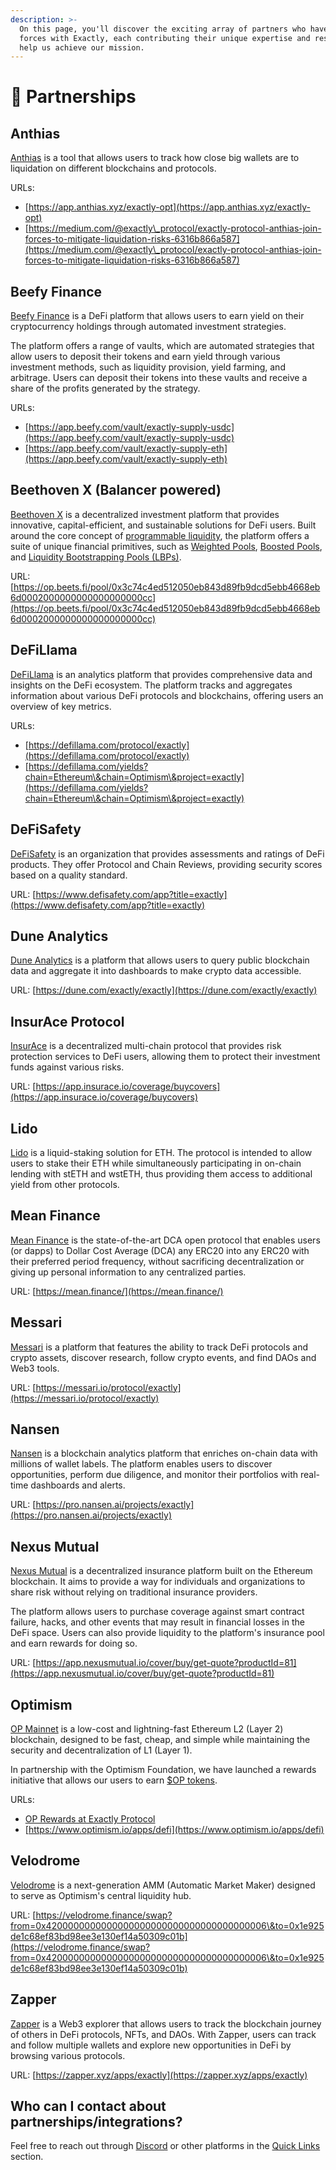 ```yaml
---
description: >-
  On this page, you'll discover the exciting array of partners who have joined
  forces with Exactly, each contributing their unique expertise and resources to
  help us achieve our mission.
---
```


# 🤝 Partnerships

## Anthias

[Anthias](https://anthias.xyz/) is a tool that allows users to track how close big wallets are to liquidation on different blockchains and protocols.

URLs:&#x20;

* [https://app.anthias.xyz/exactly-opt](https://app.anthias.xyz/exactly-opt)
* [https://medium.com/@exactly\_protocol/exactly-protocol-anthias-join-forces-to-mitigate-liquidation-risks-6316b866a587](https://medium.com/@exactly\_protocol/exactly-protocol-anthias-join-forces-to-mitigate-liquidation-risks-6316b866a587)

## Beefy Finance

[Beefy Finance](https://beefy.finance/) is a DeFi platform that allows users to earn yield on their cryptocurrency holdings through automated investment strategies.

The platform offers a range of vaults, which are automated strategies that allow users to deposit their tokens and earn yield through various investment methods, such as liquidity provision, yield farming, and arbitrage. Users can deposit their tokens into these vaults and receive a share of the profits generated by the strategy.

URLs:

* [https://app.beefy.com/vault/exactly-supply-usdc](https://app.beefy.com/vault/exactly-supply-usdc)
* [https://app.beefy.com/vault/exactly-supply-eth](https://app.beefy.com/vault/exactly-supply-eth)

## Beethoven X (Balancer powered)

[Beethoven X](https://op.beets.fi) is a decentralized investment platform that provides innovative, capital-efficient, and sustainable solutions for DeFi users. Built around the core concept of [programmable liquidity](https://docs.beets.fi), the platform offers a suite of unique financial primitives, such as [Weighted Pools](https://docs.beets.fi/boundless-opportunity/weighted), [Boosted Pools](https://docs.beets.fi/boundless-opportunity/boosted), and [Liquidity Bootstrapping Pools (LBPs)](https://docs.beets.fi/boundless-opportunity/lbp).

URL: [https://op.beets.fi/pool/0x3c74c4ed512050eb843d89fb9dcd5ebb4668eb6d0002000000000000000000cc](https://op.beets.fi/pool/0x3c74c4ed512050eb843d89fb9dcd5ebb4668eb6d0002000000000000000000cc)

## DeFiLlama

[DeFiLlama](https://defillama.com) is an analytics platform that provides comprehensive data and insights on the DeFi ecosystem. The platform tracks and aggregates information about various DeFi protocols and blockchains, offering users an overview of key metrics.

URLs:

* [https://defillama.com/protocol/exactly](https://defillama.com/protocol/exactly)
* [https://defillama.com/yields?chain=Ethereum\&chain=Optimism\&project=exactly](https://defillama.com/yields?chain=Ethereum\&chain=Optimism\&project=exactly)

## DeFiSafety

[DeFiSafety](https://www.defisafety.com) is an organization that provides assessments and ratings of DeFi products. They offer Protocol and Chain Reviews, providing security scores based on a quality standard.

URL: [https://www.defisafety.com/app?title=exactly](https://www.defisafety.com/app?title=exactly)

## Dune Analytics

[Dune Analytics](https://dune.com/home) is a platform that allows users to query public blockchain data and aggregate it into dashboards to make crypto data accessible.

URL: [https://dune.com/exactly/exactly](https://dune.com/exactly/exactly)

## InsurAce Protocol

[InsurAce](https://www.insurace.io) is a decentralized multi-chain protocol that provides risk protection services to DeFi users, allowing them to protect their investment funds against various risks.

URL: [https://app.insurace.io/coverage/buycovers](https://app.insurace.io/coverage/buycovers)

## Lido

[Lido](https://lido.fi/ethereum) is a liquid-staking solution for ETH. The protocol is intended to allow users to stake their ETH while simultaneously participating in on-chain lending with stETH and wstETH, thus providing them access to additional yield from other protocols.

## Mean Finance

[Mean Finance](https://mean.finance/) is the state-of-the-art DCA open protocol that enables users (or dapps) to Dollar Cost Average (DCA) any ERC20 into any ERC20 with their preferred period frequency, without sacrificing decentralization or giving up personal information to any centralized parties.

URL: [https://mean.finance/](https://mean.finance/)

## Messari

[Messari](https://messari.io) is a platform that features the ability to track DeFi protocols and crypto assets, discover research, follow crypto events, and find DAOs and Web3 tools.

URL: [https://messari.io/protocol/exactly](https://messari.io/protocol/exactly)

## Nansen

[Nansen](https://www.nansen.ai) is a blockchain analytics platform that enriches on-chain data with millions of wallet labels. The platform enables users to discover opportunities, perform due diligence, and monitor their portfolios with real-time dashboards and alerts.

URL: [https://pro.nansen.ai/projects/exactly](https://pro.nansen.ai/projects/exactly)

## Nexus Mutual

[Nexus Mutual](https://nexusmutual.io/) is a decentralized insurance platform built on the Ethereum blockchain. It aims to provide a way for individuals and organizations to share risk without relying on traditional insurance providers.

The platform allows users to purchase coverage against smart contract failure, hacks, and other events that may result in financial losses in the DeFi space. Users can also provide liquidity to the platform's insurance pool and earn rewards for doing so.

URL: [https://app.nexusmutual.io/cover/buy/get-quote?productId=81](https://app.nexusmutual.io/cover/buy/get-quote?productId=81)

## Optimism

[OP Mainnet](https://www.optimism.io) is a low-cost and lightning-fast Ethereum L2 (Layer 2) blockchain, designed to be fast, cheap, and simple while maintaining the security and decentralization of L1 (Layer 1).

In partnership with the Optimism Foundation, we have launched a rewards initiative that allows our users to earn [$OP tokens](https://help.optimism.io/hc/en-us/articles/5497354656283-What-is-the-Optimism-Token-).

URLs:

* [OP Rewards at Exactly Protocol](https://medium.com/@exactly\_protocol/op-rewards-are-now-live-at-exactly-protocol-1f119d483e6)
* [https://www.optimism.io/apps/defi](https://www.optimism.io/apps/defi)

## Velodrome

[Velodrome](https://velodrome.finance) is a next-generation AMM (Automatic Market Maker) designed to serve as Optimism's central liquidity hub.

URL: [https://velodrome.finance/swap?from=0x4200000000000000000000000000000000000006\&to=0x1e925de1c68ef83bd98ee3e130ef14a50309c01b](https://velodrome.finance/swap?from=0x4200000000000000000000000000000000000006\&to=0x1e925de1c68ef83bd98ee3e130ef14a50309c01b)

## Zapper

[Zapper](https://zapper.xyz) is a Web3 explorer that allows users to track the blockchain journey of others in DeFi protocols, NFTs, and DAOs. With Zapper, users can track and follow multiple wallets and explore new opportunities in DeFi by browsing various protocols.

URL: [https://zapper.xyz/apps/exactly](https://zapper.xyz/apps/exactly)

## Who can I contact about partnerships/integrations?

Feel free to reach out through [Discord](https://discord.gg/exactly) or other platforms in the [Quick Links](../getting-started/quick-links.md) section.





